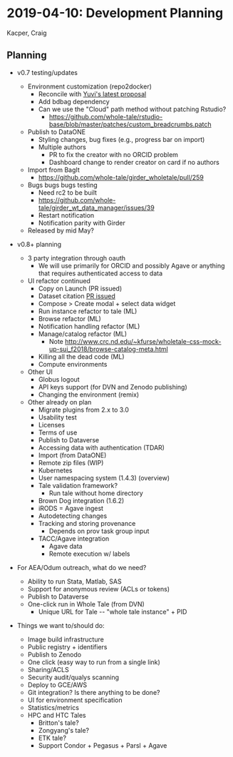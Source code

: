 2019-04-10: Development Planning
================================
Kacper, Craig

Planning
--------
* v0.7 testing/updates
    * Environment customization (repo2docker)
        * Reconcile with [Yuvi's latest proposal](https://github.com/jupyter/repo2docker/issues/487#issuecomment-479825150)
        * Add bdbag dependency
        * Can we use the "Cloud" path method without patching Rstudio?
            * https://github.com/whole-tale/rstudio-base/blob/master/patches/custom_breadcrumbs.patch
    * Publish to DataONE
        * Styling changes, bug fixes (e.g., progress bar on import)
        * Multiple authors
            * PR to fix the creator with no ORCID problem
            * Dashboard change to render creator on card if no authors
    * Import from BagIt
        * https://github.com/whole-tale/girder_wholetale/pull/259
    * Bugs bugs bugs testing
        * Need rc2 to be built
        * https://github.com/whole-tale/girder_wt_data_manager/issues/39
        * Restart notification
        * Notification parity with Girder 
    * Released by mid May?
* v0.8+ planning
    * 3 party integration through oauth
        * We will use primarily for ORCID and possibly Agave or anything that requires authenticated access to data 
    * UI refactor continued
        * Copy on Launch (PR issued)
        * Dataset citation [PR issued](https://github.com/whole-tale/dashboard/pull/456)
        * Compose > Create modal + select data widget
        * Run instance refactor to tale (ML)
        * Browse refactor (ML)
        * Notification handling refactor (ML)
        * Manage/catalog refactor (ML)
            * Note http://www.crc.nd.edu/~kfurse/wholetale-css-mock-up-sui_f2018/browse-catalog-meta.html
        * Killing all the dead code (ML)
        * Compute environments
    * Other UI
        * Globus logout
        * API keys support (for DVN and Zenodo publishing)
        * Changing the environment (remix)
    * Other already on plan
        * Migrate plugins from 2.x to 3.0
        * Usability test
        * Licenses
        * Terms of use
        * Publish to Dataverse
        * Accessing data with authentication (TDAR)
        * Import (from DataONE)
        * Remote zip files (WIP)
        * Kubernetes
        * User namespacing system (1.4.3) (overview)
        * Tale validation framework?
            * Run tale without home directory
        * Brown Dog integration (1.6.2)
        * iRODS = Agave ingest
        * Autodetecting changes
        * Tracking and storing provenance
            * Depends on prov task group input
        * TACC/Agave integration
            * Agave data
            * Remote execution w/ labels

* For AEA/Odum outreach, what do we need?
    * Ability to run Stata, Matlab, SAS
    * Support for anonymous review (ACLs or tokens)
    * Publish to Dataverse
    * One-click run in Whole Tale (from DVN)
        * Unique URL for Tale -- "whole tale instance" + PID

* Things we want to/should do:
    * Image build infrastructure
    * Public registry + identifiers
    * Publish to Zenodo
    * One click (easy way to run from a single link)
    * Sharing/ACLS
    * Security audit/qualys scanning
    * Deploy to GCE/AWS
    * Git integration? Is there anything to be done?
    * UI for environment specification
    * Statistics/metrics
    * HPC and HTC Tales
        * Britton's tale?
        * Zongyang's tale?
        * ETK tale?
        * Support Condor + Pegasus + Parsl + Agave
